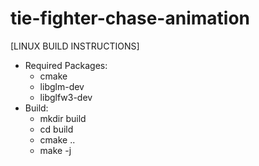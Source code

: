 # tie-fighter-chase-animation


[LINUX BUILD INSTRUCTIONS]
* Required Packages:
  * cmake
  * libglm-dev
  * libglfw3-dev
* Build:
  * mkdir build
  * cd build
  * cmake ..
  * make -j